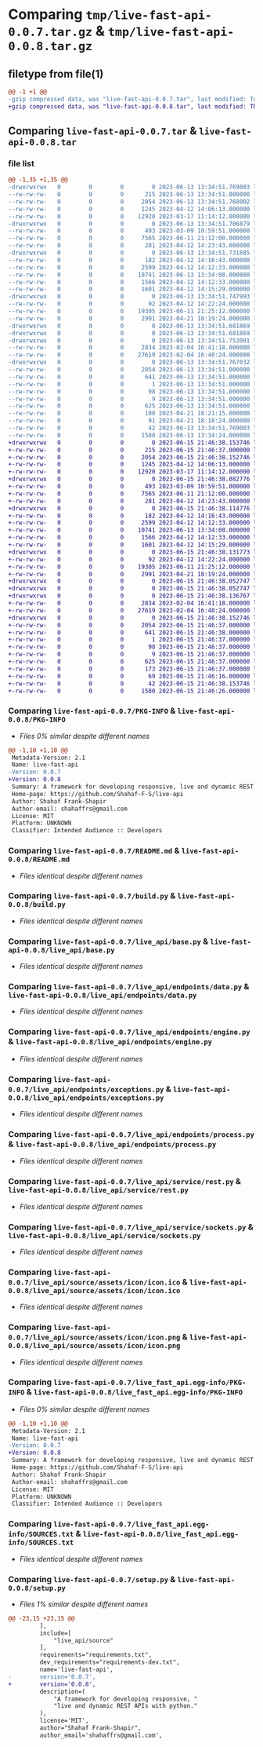 # Comparing `tmp/live-fast-api-0.0.7.tar.gz` & `tmp/live-fast-api-0.0.8.tar.gz`

## filetype from file(1)

```diff
@@ -1 +1 @@
-gzip compressed data, was "live-fast-api-0.0.7.tar", last modified: Tue Jun 13 13:34:51 2023, max compression
+gzip compressed data, was "live-fast-api-0.0.8.tar", last modified: Thu Jun 15 21:46:38 2023, max compression
```

## Comparing `live-fast-api-0.0.7.tar` & `live-fast-api-0.0.8.tar`

### file list

```diff
@@ -1,35 +1,35 @@
-drwxrwxrwx   0        0        0        0 2023-06-13 13:34:51.769003 live-fast-api-0.0.7/
--rw-rw-rw-   0        0        0      215 2023-06-13 13:34:51.000000 live-fast-api-0.0.7/MANIFEST.in
--rw-rw-rw-   0        0        0     2054 2023-06-13 13:34:51.768002 live-fast-api-0.0.7/PKG-INFO
--rw-rw-rw-   0        0        0     1245 2023-04-12 14:06:13.000000 live-fast-api-0.0.7/README.md
--rw-rw-rw-   0        0        0    12920 2023-03-17 11:14:12.000000 live-fast-api-0.0.7/build.py
-drwxrwxrwx   0        0        0        0 2023-06-13 13:34:51.706879 live-fast-api-0.0.7/live_api/
--rw-rw-rw-   0        0        0      493 2023-03-09 10:59:51.000000 live-fast-api-0.0.7/live_api/__init__.py
--rw-rw-rw-   0        0        0     7565 2023-06-11 21:12:00.000000 live-fast-api-0.0.7/live_api/base.py
--rw-rw-rw-   0        0        0      281 2023-04-12 14:23:43.000000 live-fast-api-0.0.7/live_api/document.py
-drwxrwxrwx   0        0        0        0 2023-06-13 13:34:51.731885 live-fast-api-0.0.7/live_api/endpoints/
--rw-rw-rw-   0        0        0      182 2023-04-12 14:16:43.000000 live-fast-api-0.0.7/live_api/endpoints/__init__.py
--rw-rw-rw-   0        0        0     2599 2023-04-12 14:12:33.000000 live-fast-api-0.0.7/live_api/endpoints/data.py
--rw-rw-rw-   0        0        0    10741 2023-06-13 13:34:08.000000 live-fast-api-0.0.7/live_api/endpoints/engine.py
--rw-rw-rw-   0        0        0     1566 2023-04-12 14:12:33.000000 live-fast-api-0.0.7/live_api/endpoints/exceptions.py
--rw-rw-rw-   0        0        0     1601 2023-04-12 14:15:29.000000 live-fast-api-0.0.7/live_api/endpoints/process.py
-drwxrwxrwx   0        0        0        0 2023-06-13 13:34:51.747993 live-fast-api-0.0.7/live_api/service/
--rw-rw-rw-   0        0        0       92 2023-04-12 14:22:24.000000 live-fast-api-0.0.7/live_api/service/__init__.py
--rw-rw-rw-   0        0        0    19305 2023-06-11 21:25:12.000000 live-fast-api-0.0.7/live_api/service/rest.py
--rw-rw-rw-   0        0        0     2991 2023-04-21 18:19:24.000000 live-fast-api-0.0.7/live_api/service/sockets.py
-drwxrwxrwx   0        0        0        0 2023-06-13 13:34:51.681869 live-fast-api-0.0.7/live_api/source/
-drwxrwxrwx   0        0        0        0 2023-06-13 13:34:51.681869 live-fast-api-0.0.7/live_api/source/assets/
-drwxrwxrwx   0        0        0        0 2023-06-13 13:34:51.753001 live-fast-api-0.0.7/live_api/source/assets/icon/
--rw-rw-rw-   0        0        0     2834 2023-02-04 16:41:18.000000 live-fast-api-0.0.7/live_api/source/assets/icon/icon.ico
--rw-rw-rw-   0        0        0    27619 2023-02-04 16:40:24.000000 live-fast-api-0.0.7/live_api/source/assets/icon/icon.png
-drwxrwxrwx   0        0        0        0 2023-06-13 13:34:51.767032 live-fast-api-0.0.7/live_fast_api.egg-info/
--rw-rw-rw-   0        0        0     2054 2023-06-13 13:34:51.000000 live-fast-api-0.0.7/live_fast_api.egg-info/PKG-INFO
--rw-rw-rw-   0        0        0      641 2023-06-13 13:34:51.000000 live-fast-api-0.0.7/live_fast_api.egg-info/SOURCES.txt
--rw-rw-rw-   0        0        0        1 2023-06-13 13:34:51.000000 live-fast-api-0.0.7/live_fast_api.egg-info/dependency_links.txt
--rw-rw-rw-   0        0        0       98 2023-06-13 13:34:51.000000 live-fast-api-0.0.7/live_fast_api.egg-info/requires.txt
--rw-rw-rw-   0        0        0        9 2023-06-13 13:34:51.000000 live-fast-api-0.0.7/live_fast_api.egg-info/top_level.txt
--rw-rw-rw-   0        0        0      625 2023-06-13 13:34:51.000000 live-fast-api-0.0.7/pyproject.toml
--rw-rw-rw-   0        0        0      100 2023-04-21 18:21:15.000000 live-fast-api-0.0.7/requirements-dev.txt
--rw-rw-rw-   0        0        0       91 2023-04-21 18:18:24.000000 live-fast-api-0.0.7/requirements.txt
--rw-rw-rw-   0        0        0       42 2023-06-13 13:34:51.769003 live-fast-api-0.0.7/setup.cfg
--rw-rw-rw-   0        0        0     1580 2023-06-13 13:34:24.000000 live-fast-api-0.0.7/setup.py
+drwxrwxrwx   0        0        0        0 2023-06-15 21:46:38.153746 live-fast-api-0.0.8/
+-rw-rw-rw-   0        0        0      215 2023-06-15 21:46:37.000000 live-fast-api-0.0.8/MANIFEST.in
+-rw-rw-rw-   0        0        0     2054 2023-06-15 21:46:38.152746 live-fast-api-0.0.8/PKG-INFO
+-rw-rw-rw-   0        0        0     1245 2023-04-12 14:06:13.000000 live-fast-api-0.0.8/README.md
+-rw-rw-rw-   0        0        0    12920 2023-03-17 11:14:12.000000 live-fast-api-0.0.8/build.py
+drwxrwxrwx   0        0        0        0 2023-06-15 21:46:38.082776 live-fast-api-0.0.8/live_api/
+-rw-rw-rw-   0        0        0      493 2023-03-09 10:59:51.000000 live-fast-api-0.0.8/live_api/__init__.py
+-rw-rw-rw-   0        0        0     7565 2023-06-11 21:12:00.000000 live-fast-api-0.0.8/live_api/base.py
+-rw-rw-rw-   0        0        0      281 2023-04-12 14:23:43.000000 live-fast-api-0.0.8/live_api/document.py
+drwxrwxrwx   0        0        0        0 2023-06-15 21:46:38.114776 live-fast-api-0.0.8/live_api/endpoints/
+-rw-rw-rw-   0        0        0      182 2023-04-12 14:16:43.000000 live-fast-api-0.0.8/live_api/endpoints/__init__.py
+-rw-rw-rw-   0        0        0     2599 2023-04-12 14:12:33.000000 live-fast-api-0.0.8/live_api/endpoints/data.py
+-rw-rw-rw-   0        0        0    10741 2023-06-13 13:34:08.000000 live-fast-api-0.0.8/live_api/endpoints/engine.py
+-rw-rw-rw-   0        0        0     1566 2023-04-12 14:12:33.000000 live-fast-api-0.0.8/live_api/endpoints/exceptions.py
+-rw-rw-rw-   0        0        0     1601 2023-04-12 14:15:29.000000 live-fast-api-0.0.8/live_api/endpoints/process.py
+drwxrwxrwx   0        0        0        0 2023-06-15 21:46:38.131773 live-fast-api-0.0.8/live_api/service/
+-rw-rw-rw-   0        0        0       92 2023-04-12 14:22:24.000000 live-fast-api-0.0.8/live_api/service/__init__.py
+-rw-rw-rw-   0        0        0    19305 2023-06-11 21:25:12.000000 live-fast-api-0.0.8/live_api/service/rest.py
+-rw-rw-rw-   0        0        0     2991 2023-04-21 18:19:24.000000 live-fast-api-0.0.8/live_api/service/sockets.py
+drwxrwxrwx   0        0        0        0 2023-06-15 21:46:38.052747 live-fast-api-0.0.8/live_api/source/
+drwxrwxrwx   0        0        0        0 2023-06-15 21:46:38.052747 live-fast-api-0.0.8/live_api/source/assets/
+drwxrwxrwx   0        0        0        0 2023-06-15 21:46:38.136767 live-fast-api-0.0.8/live_api/source/assets/icon/
+-rw-rw-rw-   0        0        0     2834 2023-02-04 16:41:18.000000 live-fast-api-0.0.8/live_api/source/assets/icon/icon.ico
+-rw-rw-rw-   0        0        0    27619 2023-02-04 16:40:24.000000 live-fast-api-0.0.8/live_api/source/assets/icon/icon.png
+drwxrwxrwx   0        0        0        0 2023-06-15 21:46:38.152746 live-fast-api-0.0.8/live_fast_api.egg-info/
+-rw-rw-rw-   0        0        0     2054 2023-06-15 21:46:37.000000 live-fast-api-0.0.8/live_fast_api.egg-info/PKG-INFO
+-rw-rw-rw-   0        0        0      641 2023-06-15 21:46:38.000000 live-fast-api-0.0.8/live_fast_api.egg-info/SOURCES.txt
+-rw-rw-rw-   0        0        0        1 2023-06-15 21:46:37.000000 live-fast-api-0.0.8/live_fast_api.egg-info/dependency_links.txt
+-rw-rw-rw-   0        0        0       98 2023-06-15 21:46:37.000000 live-fast-api-0.0.8/live_fast_api.egg-info/requires.txt
+-rw-rw-rw-   0        0        0        9 2023-06-15 21:46:37.000000 live-fast-api-0.0.8/live_fast_api.egg-info/top_level.txt
+-rw-rw-rw-   0        0        0      625 2023-06-15 21:46:37.000000 live-fast-api-0.0.8/pyproject.toml
+-rw-rw-rw-   0        0        0      173 2023-06-15 21:46:37.000000 live-fast-api-0.0.8/requirements-dev.txt
+-rw-rw-rw-   0        0        0       69 2023-06-15 21:46:16.000000 live-fast-api-0.0.8/requirements.txt
+-rw-rw-rw-   0        0        0       42 2023-06-15 21:46:38.153746 live-fast-api-0.0.8/setup.cfg
+-rw-rw-rw-   0        0        0     1580 2023-06-15 21:46:26.000000 live-fast-api-0.0.8/setup.py
```

### Comparing `live-fast-api-0.0.7/PKG-INFO` & `live-fast-api-0.0.8/PKG-INFO`

 * *Files 0% similar despite different names*

```diff
@@ -1,10 +1,10 @@
 Metadata-Version: 2.1
 Name: live-fast-api
-Version: 0.0.7
+Version: 0.0.8
 Summary: A framework for developing responsive, live and dynamic REST APIs with python.
 Home-page: https://github.com/Shahaf-F-S/live-api
 Author: Shahaf Frank-Shapir
 Author-email: shahaffrs@gmail.com
 License: MIT
 Platform: UNKNOWN
 Classifier: Intended Audience :: Developers
```

### Comparing `live-fast-api-0.0.7/README.md` & `live-fast-api-0.0.8/README.md`

 * *Files identical despite different names*

### Comparing `live-fast-api-0.0.7/build.py` & `live-fast-api-0.0.8/build.py`

 * *Files identical despite different names*

### Comparing `live-fast-api-0.0.7/live_api/base.py` & `live-fast-api-0.0.8/live_api/base.py`

 * *Files identical despite different names*

### Comparing `live-fast-api-0.0.7/live_api/endpoints/data.py` & `live-fast-api-0.0.8/live_api/endpoints/data.py`

 * *Files identical despite different names*

### Comparing `live-fast-api-0.0.7/live_api/endpoints/engine.py` & `live-fast-api-0.0.8/live_api/endpoints/engine.py`

 * *Files identical despite different names*

### Comparing `live-fast-api-0.0.7/live_api/endpoints/exceptions.py` & `live-fast-api-0.0.8/live_api/endpoints/exceptions.py`

 * *Files identical despite different names*

### Comparing `live-fast-api-0.0.7/live_api/endpoints/process.py` & `live-fast-api-0.0.8/live_api/endpoints/process.py`

 * *Files identical despite different names*

### Comparing `live-fast-api-0.0.7/live_api/service/rest.py` & `live-fast-api-0.0.8/live_api/service/rest.py`

 * *Files identical despite different names*

### Comparing `live-fast-api-0.0.7/live_api/service/sockets.py` & `live-fast-api-0.0.8/live_api/service/sockets.py`

 * *Files identical despite different names*

### Comparing `live-fast-api-0.0.7/live_api/source/assets/icon/icon.ico` & `live-fast-api-0.0.8/live_api/source/assets/icon/icon.ico`

 * *Files identical despite different names*

### Comparing `live-fast-api-0.0.7/live_api/source/assets/icon/icon.png` & `live-fast-api-0.0.8/live_api/source/assets/icon/icon.png`

 * *Files identical despite different names*

### Comparing `live-fast-api-0.0.7/live_fast_api.egg-info/PKG-INFO` & `live-fast-api-0.0.8/live_fast_api.egg-info/PKG-INFO`

 * *Files 0% similar despite different names*

```diff
@@ -1,10 +1,10 @@
 Metadata-Version: 2.1
 Name: live-fast-api
-Version: 0.0.7
+Version: 0.0.8
 Summary: A framework for developing responsive, live and dynamic REST APIs with python.
 Home-page: https://github.com/Shahaf-F-S/live-api
 Author: Shahaf Frank-Shapir
 Author-email: shahaffrs@gmail.com
 License: MIT
 Platform: UNKNOWN
 Classifier: Intended Audience :: Developers
```

### Comparing `live-fast-api-0.0.7/live_fast_api.egg-info/SOURCES.txt` & `live-fast-api-0.0.8/live_fast_api.egg-info/SOURCES.txt`

 * *Files identical despite different names*

### Comparing `live-fast-api-0.0.7/setup.py` & `live-fast-api-0.0.8/setup.py`

 * *Files 1% similar despite different names*

```diff
@@ -23,15 +23,15 @@
         ],
         include=[
             "live_api/source"
         ],
         requirements="requirements.txt",
         dev_requirements="requirements-dev.txt",
         name='live-fast-api',
-        version='0.0.7',
+        version='0.0.8',
         description=(
             "A framework for developing responsive, "
             "live and dynamic REST APIs with python."
         ),
         license='MIT',
         author="Shahaf Frank-Shapir",
         author_email='shahaffrs@gmail.com',
```

